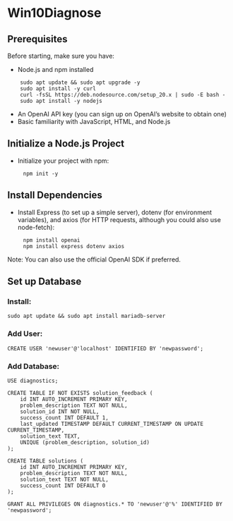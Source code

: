 # Win10Diagnose

## Prerequisites
Before starting, make sure you have:
  - Node.js and npm installed
```
    sudo apt update && sudo apt upgrade -y
    sudo apt install -y curl
    curl -fsSL https://deb.nodesource.com/setup_20.x | sudo -E bash -
    sudo apt install -y nodejs
```
  - An OpenAI API key (you can sign up on OpenAI’s website to obtain one)
  - Basic familiarity with JavaScript, HTML, and Node.js

## Initialize a Node.js Project
  - Initialize your project with npm:
```
     npm init -y
```
## Install Dependencies
  - Install Express (to set up a simple server), dotenv (for environment variables), and axios (for HTTP requests, although you could also use node-fetch):
```
     npm install openai
     npm install express dotenv axios
```
Note: You can also use the official OpenAI SDK if preferred.

## Set up Database
### Install:
```
sudo apt update && sudo apt install mariadb-server
```

### Add User:
```
CREATE USER 'newuser'@'localhost' IDENTIFIED BY 'newpassword';
```
### Add Database:
```
USE diagnostics;

CREATE TABLE IF NOT EXISTS solution_feedback (
    id INT AUTO_INCREMENT PRIMARY KEY,
    problem_description TEXT NOT NULL,
    solution_id INT NOT NULL,
    success_count INT DEFAULT 1,
    last_updated TIMESTAMP DEFAULT CURRENT_TIMESTAMP ON UPDATE CURRENT_TIMESTAMP,
    solution_text TEXT,
    UNIQUE (problem_description, solution_id)
);

CREATE TABLE solutions (
    id INT AUTO_INCREMENT PRIMARY KEY,
    problem_description TEXT NOT NULL,
    solution_text TEXT NOT NULL,
    success_count INT DEFAULT 0
);

GRANT ALL PRIVILEGES ON diagnostics.* TO 'newuser'@'%' IDENTIFIED BY 'newpassword';
```
